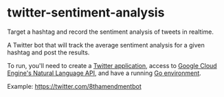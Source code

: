 # twitter-sentiment-analysis
Target a hashtag and record the sentiment analysis of tweets in realtime.

A Twitter bot that will track the average sentiment analysis for a given hashtag and post the results.

To run, you'll need to create a [Twitter application](https://apps.twitter.com/), access to [Google Cloud Engine's Natural Language API](https://cloud.google.com/natural-language/), and have a running [Go environment](https://golang.org/doc/install).

Example:
    https://twitter.com/8thamendmentbot
